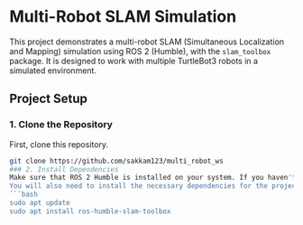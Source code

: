 # Multi-Robot SLAM Simulation

This project demonstrates a multi-robot SLAM (Simultaneous Localization and Mapping) simulation using ROS 2 (Humble), with the `slam_toolbox` package. It is designed to work with multiple TurtleBot3 robots in a simulated environment.

## Project Setup

### 1. Clone the Repository

First, clone this repository.

```bash
git clone https://github.com/sakkam123/multi_robot_ws
### 2. Install Dependencies
Make sure that ROS 2 Humble is installed on your system. If you haven't already installed it, follow the ROS 2 installation guide.
You will also need to install the necessary dependencies for the project:
```bash
sudo apt update
sudo apt install ros-humble-slam-toolbox
